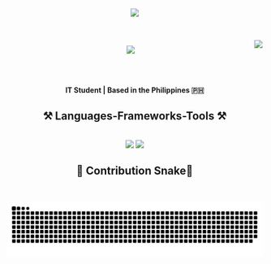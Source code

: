 <div align="center">
<h1 align="center">
    <img src="https://readme-typing-svg.herokuapp.com/?font=Righteous&size=25&center=true&vCenter=true&width=500&height=70&duration=4000&lines=Hi+👋,+I'm+Kevin!%3B)" />
</h1>
<h1 align="center">
        <img align="right" src="https://visitor-badge.laobi.icu/badge?page_id=princeren-36.princeren-36" />
    <img src="https://media2.giphy.com/media/v1.Y2lkPTc5MGI3NjExemtmamdtOWE1Nm5naWVybWs4cjVmOGZpcWlweDVqdmRidTFhd3YwNiZlcD12MV9pbnRlcm5hbF9naWZfYnlfaWQmY3Q9Zw/a692I53FP9XtvM4YCc/giphy.gif"/>
</h1>
<br/>

#### IT Student | Based in the Philippines 🇵🇭



<h2 align="center">⚒️ Languages-Frameworks-Tools ⚒️</h2>
<br/>
<div align="center">
    <img src="https://skillicons.dev/icons?i=html,css,javascript,react,vscode,github,git,eclipse,visualstudio,python,kotlin,bash" />
    <img src="https://skillicons.dev/icons?i=express,nodejs,java,cs,wordpress,dotnet,mongodb,mysql,androidstudio,postman,materialui" /><br>
</div>

<h2 align="center">🐍 Contribution Snake🐍</h2>
<br/>
<p align="center">
  <img alt="snake eating my contributions" src="https://raw.githubusercontent.com/KKAnanayo/KKAnanayo/main/dist/github-contribution-grid-snake.svg" /> 
</p>
